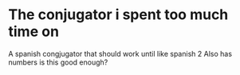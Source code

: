 # The conjugator i spent too much time on

A spanish congjugator that should work until like spanish 2
Also has numbers
is this good enough?
